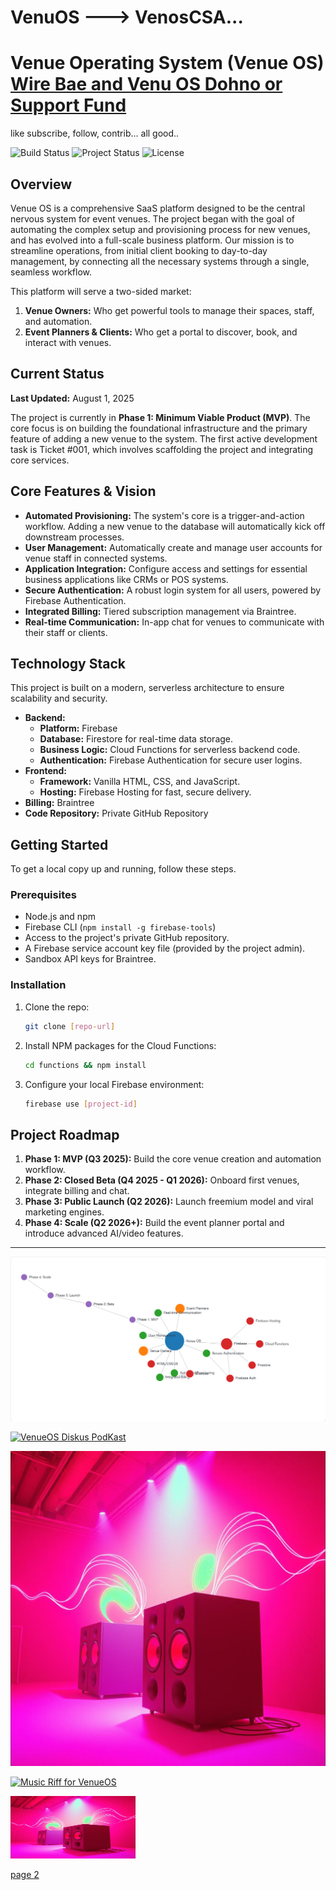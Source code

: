 # VenuOS ---> VenosCSA...

# Venue Operating System (Venue OS) [Wire Bae and Venu OS Dohno or Support Fund](https://ko-fi.com/kastcade/goal?g=12)

like subscribe, follow, contrib... all good..

![Build Status](https://img.shields.io/badge/build-passing-brightgreen)
![Project Status](https://img.shields.io/badge/status-active-blue)
![License](https://img.shields.io/badge/license-Proprietary-red)

## Overview

Venue OS is a comprehensive SaaS platform designed to be the central nervous system for event venues. The project began with the goal of automating the complex setup and provisioning process for new venues, and has evolved into a full-scale business platform. Our mission is to streamline operations, from initial client booking to day-to-day management, by connecting all the necessary systems through a single, seamless workflow.

This platform will serve a two-sided market:
1.  **Venue Owners:** Who get powerful tools to manage their spaces, staff, and automation.
2.  **Event Planners & Clients:** Who get a portal to discover, book, and interact with venues.

## Current Status

**Last Updated:** August 1, 2025

The project is currently in **Phase 1: Minimum Viable Product (MVP)**. The core focus is on building the foundational infrastructure and the primary feature of adding a new venue to the system. The first active development task is Ticket #001, which involves scaffolding the project and integrating core services.

## Core Features & Vision

* **Automated Provisioning:** The system's core is a trigger-and-action workflow. Adding a new venue to the database will automatically kick off downstream processes.
* **User Management:** Automatically create and manage user accounts for venue staff in connected systems.
* **Application Integration:** Configure access and settings for essential business applications like CRMs or POS systems.
* **Secure Authentication:** A robust login system for all users, powered by Firebase Authentication.
* **Integrated Billing:** Tiered subscription management via Braintree.
* **Real-time Communication:** In-app chat for venues to communicate with their staff or clients.

## Technology Stack

This project is built on a modern, serverless architecture to ensure scalability and security.

* **Backend:**
    * **Platform:** Firebase
    * **Database:** Firestore for real-time data storage.
    * **Business Logic:** Cloud Functions for serverless backend code.
    * **Authentication:** Firebase Authentication for secure user logins.
* **Frontend:**
    * **Framework:** Vanilla HTML, CSS, and JavaScript.
    * **Hosting:** Firebase Hosting for fast, secure delivery.
* **Billing:** Braintree
* **Code Repository:** Private GitHub Repository

## Getting Started

To get a local copy up and running, follow these steps.

### Prerequisites

* Node.js and npm
* Firebase CLI (`npm install -g firebase-tools`)
* Access to the project's private GitHub repository.
* A Firebase service account key file (provided by the project admin).
* Sandbox API keys for Braintree.

### Installation

1.  Clone the repo:
    ```sh
    git clone [repo-url]
    ```
2.  Install NPM packages for the Cloud Functions:
    ```sh
    cd functions && npm install
    ```
3.  Configure your local Firebase environment:
    ```sh
    firebase use [project-id]
    ```

## Project Roadmap

1.  **Phase 1: MVP (Q3 2025):** Build the core venue creation and automation workflow.
2.  **Phase 2: Closed Beta (Q4 2025 - Q1 2026):** Onboard first venues, integrate billing and chat.
3.  **Phase 3: Public Launch (Q2 2026):** Launch freemium model and viral marketing engines.
4.  **Phase 4: Scale (Q2 2026+):** Build the event planner portal and introduce advanced AI/video features.

---
 
[![VenueOS App](./VenueOS-Interactive-Workspace.png)](https://pdragonlabs.github.io/VenuOS/)
 
[![VenueOS Diskus PodKast](https://img.youtube.com/vi/SkMPjItJOdM/0.jpg)](https://www.youtube.com/watch?v=SkMPjItJOdM) 

[![Music Riff for VenueOS](./image_large_f97bf48e-dca1-481d-ac78-30dc23354eae.jpeg)](https://on.soundcloud.com/Yxk7vx5ZMTwuY0uyXK)

[![Music Riff for VenueOS](<img src="./image_large_f97bf48e-dca1-481d-ac78-30dc23354eae.jpeg" width="200" height="100">)](https://on.soundcloud.com/Yxk7vx5ZMTwuY0uyXK)

<img src="./image_large_f97bf48e-dca1-481d-ac78-30dc23354eae.jpeg" width="200" height="100">


[page 2](./RReview1.md)
